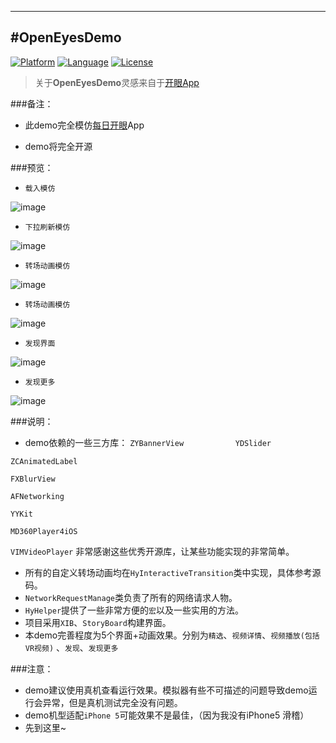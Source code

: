 ---
#OpenEyesDemo
-------------
[![Platform](http://img.shields.io/badge/platform-ios-blue.svg?style=flat
             )](https://developer.apple.com/iphone/index.action)
[![Language](http://img.shields.io/badge/language-ObjC-brightgreen.svg?style=flat)](https://developer.apple.com/Objective-C)
[![License](http://img.shields.io/badge/license-MIT-lightgrey.svg?style=flat)](http://mit-license.org)
> 关于**OpenEyesDemo**灵感来自于[开眼App](http://www.kaiyanapp.com)

###备注： 
* 此demo完全模仿[每日开眼](https://itunes.apple.com/app/apple-store/id978591579?pt=118114084&ct=Web-Landing-Modal-QR-Link&mt=8)App

* demo将完全开源

###预览：
* `载入模仿   `    

![image](https://github.com/wwdc14/OpenEyesDemo/blob/master/开眼-载入MOV.gif)
* `下拉刷新模仿`    

![image](https://github.com/wwdc14/OpenEyesDemo/blob/master/开眼-下拉刷新.gif)
* `转场动画模仿`    

![image](https://github.com/wwdc14/OpenEyesDemo/blob/master/开眼-转场动画.gif)
* `转场动画模仿`    

![image](https://github.com/wwdc14/OpenEyesDemo/blob/master/视频详情-更多.gif)
* `发现界面   `    

![image](https://github.com/wwdc14/OpenEyesDemo/blob/master/开眼-发现.gif)
* `发现更多   `       

![image](https://github.com/wwdc14/OpenEyesDemo/blob/master/开眼-发现详情.gif)

###说明：
* demo依赖的一些三方库：
`ZYBannerView`
                    
`YDSlider`
                     
`ZCAnimatedLabel`
                     
`FXBlurView`
                     
`AFNetworking`
                     
`YYKit`
                     
`MD360Player4iOS`
                     
`VIMVideoPlayer`
非常感谢这些优秀开源库，让某些功能实现的非常简单。

* 所有的自定义转场动画均在`HyInteractiveTransition`类中实现，具体参考源码。
* `NetworkRequestManage`类负责了所有的网络请求人物。
* `HyHelper`提供了一些非常方便的`宏`以及一些实用的方法。
* 项目采用`XIB`、`StoryBoard`构建界面。
* 本demo完善程度为5个界面+动画效果。分别为`精选`、`视频详情`、`视频播放(包括VR视频)` 、`发现`、`发现更多`

###注意：
* demo建议使用真机查看运行效果。模拟器有些不可描述的问题导致demo运行会异常，但是真机测试完全没有问题。
* demo机型适配`iPhone 5`可能效果不是最佳，（因为我没有iPhone5 滑稽）
* 先到这里~
